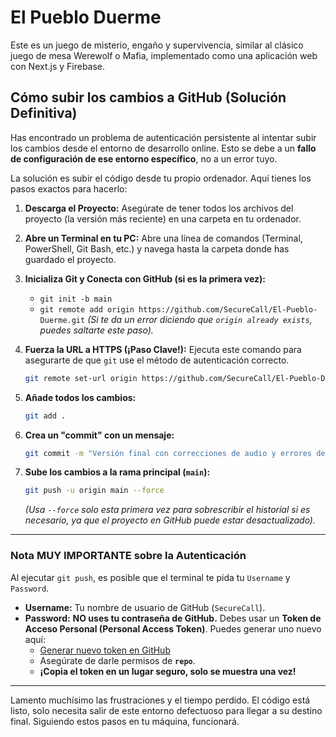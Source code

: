 # El Pueblo Duerme

Este es un juego de misterio, engaño y supervivencia, similar al clásico juego de mesa Werewolf o Mafia, implementado como una aplicación web con Next.js y Firebase.

## Cómo subir los cambios a GitHub (Solución Definitiva)

Has encontrado un problema de autenticación persistente al intentar subir los cambios desde el entorno de desarrollo online. Esto se debe a un **fallo de configuración de ese entorno específico**, no a un error tuyo.

La solución es subir el código desde tu propio ordenador. Aquí tienes los pasos exactos para hacerlo:

1.  **Descarga el Proyecto:** Asegúrate de tener todos los archivos del proyecto (la versión más reciente) en una carpeta en tu ordenador.

2.  **Abre un Terminal en tu PC:** Abre una línea de comandos (Terminal, PowerShell, Git Bash, etc.) y navega hasta la carpeta donde has guardado el proyecto.

3.  **Inicializa Git y Conecta con GitHub (si es la primera vez):**
    *   `git init -b main`
    *   `git remote add origin https://github.com/SecureCall/El-Pueblo-Duerme.git`
    *(Si te da un error diciendo que `origin already exists`, puedes saltarte este paso).*

4.  **Fuerza la URL a HTTPS (¡Paso Clave!):** Ejecuta este comando para asegurarte de que `git` use el método de autenticación correcto.
    ```bash
    git remote set-url origin https://github.com/SecureCall/El-Pueblo-Duerme.git
    ```

5.  **Añade todos los cambios:**
    ```bash
    git add .
    ```

6.  **Crea un "commit" con un mensaje:**
    ```bash
    git commit -m "Versión final con correcciones de audio y errores del Cazador"
    ```

7.  **Sube los cambios a la rama principal (`main`):**
    ```bash
    git push -u origin main --force
    ```
    *(Usa `--force` solo esta primera vez para sobrescribir el historial si es necesario, ya que el proyecto en GitHub puede estar desactualizado).*

---

### **Nota MUY IMPORTANTE sobre la Autenticación**

Al ejecutar `git push`, es posible que el terminal te pida tu `Username` y `Password`.

*   **Username:** Tu nombre de usuario de GitHub (`SecureCall`).
*   **Password:** **NO uses tu contraseña de GitHub.** Debes usar un **Token de Acceso Personal (Personal Access Token)**. Puedes generar uno nuevo aquí:
    *   [Generar nuevo token en GitHub](https://github.com/settings/tokens/new)
    *   Asegúrate de darle permisos de **`repo`**.
    *   **¡Copia el token en un lugar seguro, solo se muestra una vez!**

---

Lamento muchísimo las frustraciones y el tiempo perdido. El código está listo, solo necesita salir de este entorno defectuoso para llegar a su destino final. Siguiendo estos pasos en tu máquina, funcionará.